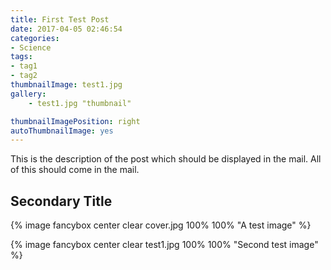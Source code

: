 ```yaml
---
title: First Test Post
date: 2017-04-05 02:46:54
categories:
- Science
tags: 
- tag1
- tag2
thumbnailImage: test1.jpg
gallery:
    - test1.jpg "thumbnail"

thumbnailImagePosition: right
autoThumbnailImage: yes
---
```

This is the description of the post which should be displayed in the mail. All of this should come in the mail.

<!-- more -->

## Secondary Title

{% image fancybox center clear cover.jpg 100% 100% "A test image" %}

{% image fancybox center clear test1.jpg 100% 100% "Second test image" %}